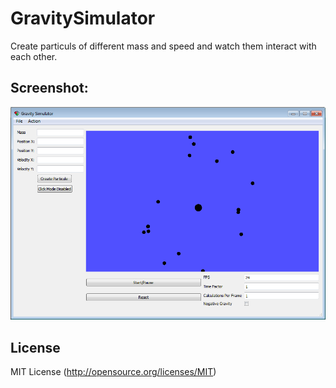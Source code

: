 GravitySimulator
================

Create particuls of different mass and speed and watch them interact with each other.

Screenshot:
-----------
![GravitySimulator](/GravSim/images/DemoScreenShot.png "Screenshot")

License
-------
MIT License (http://opensource.org/licenses/MIT)
